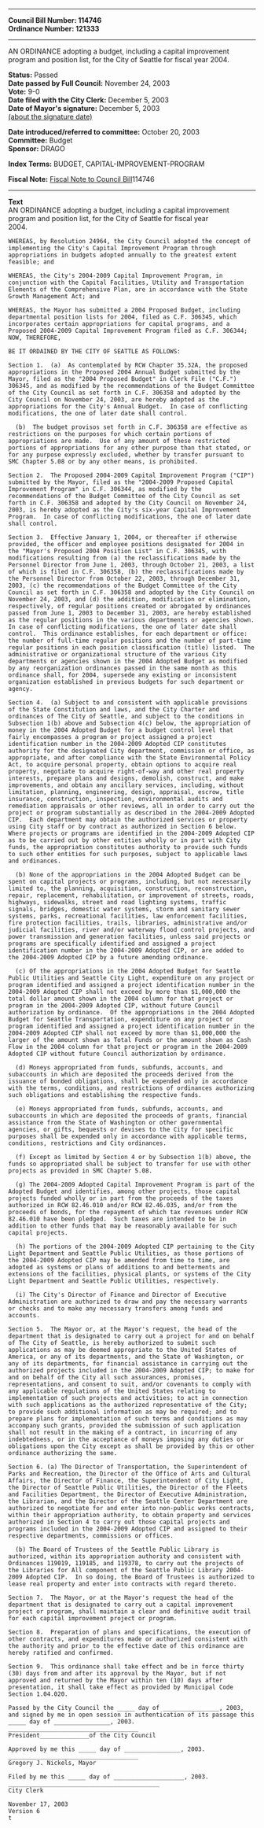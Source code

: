 * * * * *  
  
**Council Bill Number: [](#h0)[](#h2)114746**   
**Ordinance Number: 121333**  
  
* * * * *  
  
AN ORDINANCE adopting a budget, including a capital improvement program and position list, for the City of Seattle for fiscal year 2004.  
  
**Status:** Passed   
**Date passed by Full Council:** November 24, 2003   
**Vote:** 9-0   
**Date filed with the City Clerk:** December 5, 2003   
**Date of Mayor's signature:** December 5, 2003   
[(about the signature date)](/~public/approvaldate.htm)   
  
  
**Date introduced/referred to committee:** October 20, 2003   
**Committee:** Budget   
**Sponsor:** DRAGO   
  
**Index Terms:** BUDGET, CAPITAL-IMPROVEMENT-PROGRAM  
  
**Fiscal Note:** [Fiscal Note to Council Bill](http://clerk.seattle.gov/~public/fnote/114746.htm)[](#h1)[](#h3)114746  
  
* * * * *  
  
**Text**  
    AN ORDINANCE adopting a budget, including a capital improvement  
    program and position list, for the City of Seattle for fiscal year  
    2004.  
  
    WHEREAS, by Resolution 24964, the City Council adopted the concept of  
    implementing the City's Capital Improvement Program through  
    appropriations in budgets adopted annually to the greatest extent  
    feasible; and  
  
    WHEREAS, the City's 2004-2009 Capital Improvement Program, in  
    conjunction with the Capital Facilities, Utility and Transportation  
    Elements of the Comprehensive Plan, are in accordance with the State  
    Growth Management Act; and  
  
    WHEREAS, the Mayor has submitted a 2004 Proposed Budget, including  
    departmental position lists for 2004, filed as C.F. 306345, which  
    incorporates certain appropriations for capital programs, and a  
    Proposed 2004-2009 Capital Improvement Program filed as C.F. 306344;  
    NOW, THEREFORE,  
  
    BE IT ORDAINED BY THE CITY OF SEATTLE AS FOLLOWS:  
  
    Section 1.  (a)  As contemplated by RCW Chapter 35.32A, the proposed  
    appropriations in the Proposed 2004 Annual Budget submitted by the  
    Mayor, filed as the "2004 Proposed Budget" in Clerk File ("C.F.")  
    306345, and as modified by the recommendations of the Budget Committee  
    of the City Council as set forth in C.F. 306358 and adopted by the  
    City Council on November 24, 2003, are hereby adopted as the  
    appropriations for the City's Annual Budget.  In case of conflicting  
    modifications, the one of later date shall control.  
  
      (b)  The budget provisos set forth in C.F. 306358 are effective as  
    restrictions on the purposes for which certain portions of  
    appropriations are made.  Use of any amount of these restricted  
    portions of appropriations for any other purpose than that stated, or  
    for any purpose expressly excluded, whether by transfer pursuant to  
    SMC Chapter 5.08 or by any other means, is prohibited.  
  
    Section 2.  The Proposed 2004-2009 Capital Improvement Program ("CIP")  
    submitted by the Mayor, filed as the "2004-2009 Proposed Capital  
    Improvement Program" in C.F. 306344, as modified by the  
    recommendations of the Budget Committee of the City Council as set  
    forth in C.F. 306358 and adopted by the City Council on November 24,  
    2003, is hereby adopted as the City's six-year Capital Improvement  
    Program.  In case of conflicting modifications, the one of later date  
    shall control.  
  
    Section 3.  Effective January 1, 2004, or thereafter if otherwise  
    provided, the officer and employee positions designated for 2004 in  
    the "Mayor's Proposed 2004 Position List" in C.F. 306345, with  
    modifications resulting from (a) the reclassifications made by the  
    Personnel Director from June 1, 2003, through October 21, 2003, a list  
    of which is filed in C.F. 306358, (b) the reclassifications made by  
    the Personnel Director from October 22, 2003, through December 31,  
    2003, (c) the recommendations of the Budget Committee of the City  
    Council as set forth in C.F. 306358 and adopted by the City Council on  
    November 24, 2003, and (d) the addition, modification or elimination,  
    respectively, of regular positions created or abrogated by ordinances  
    passed from June 1, 2003 to December 31, 2003, are hereby established  
    as the regular positions in the various departments or agencies shown.  
    In case of conflicting modifications, the one of later date shall  
    control.  This ordinance establishes, for each department or office:  
    the number of full-time regular positions and the number of part-time  
    regular positions in each position classification (title) listed.  The  
    administrative or organizational structure of the various City  
    departments or agencies shown in the 2004 Adopted Budget as modified  
    by any reorganization ordinances passed in the same month as this  
    ordinance shall, for 2004, supersede any existing or inconsistent  
    organization established in previous budgets for such department or  
    agency.  
  
    Section 4.  (a) Subject to and consistent with applicable provisions  
    of the State Constitution and laws, and the City Charter and  
    ordinances of The City of Seattle, and subject to the conditions in  
    Subsection 1(b) above and Subsection 4(c) below, the appropriation of  
    money in the 2004 Adopted Budget for a budget control level that  
    fairly encompasses a program or project assigned a project  
    identification number in the 2004-2009 Adopted CIP constitutes  
    authority for the designated City department, commission or office, as  
    appropriate, and after compliance with the State Environmental Policy  
    Act, to acquire personal property, obtain options to acquire real  
    property, negotiate to acquire right-of-way and other real property  
    interests, prepare plans and designs, demolish, construct, and make  
    improvements, and obtain any ancillary services, including, without  
    limitation, planning, engineering, design, appraisal, escrow, title  
    insurance, construction, inspection, environmental audits and  
    remediation appraisals or other reviews, all in order to carry out the  
    project or program substantially as described in the 2004-2009 Adopted  
    CIP.  Each department may obtain the authorized services or property  
    using City staff or by contract as authorized in Section 6 below.  
    Where projects or programs are identified in the 2004-2009 Adopted CIP  
    as to be carried out by other entities wholly or in part with City  
    funds, the appropriation constitutes authority to provide such funds  
    to such other entities for such purposes, subject to applicable laws  
    and ordinances.  
  
      (b) None of the appropriations in the 2004 Adopted Budget can be  
    spent on capital projects or programs, including, but not necessarily  
    limited to, the planning, acquisition, construction, reconstruction,  
    repair, replacement, rehabilitation, or improvement of streets, roads,  
    highways, sidewalks, street and road lighting systems, traffic  
    signals, bridges, domestic water systems, storm and sanitary sewer  
    systems, parks, recreational facilities, law enforcement facilities,  
    fire protection facilities, trails, libraries, administrative and/or  
    judicial facilities, river and/or waterway flood control projects, and  
    power transmission and generation facilities, unless said projects or  
    programs are specifically identified and assigned a project  
    identification number in the 2004-2009 Adopted CIP, or are added to  
    the 2004-2009 Adopted CIP by a future amending ordinance.  
  
      (c) Of the appropriations in the 2004 Adopted Budget for Seattle  
    Public Utilities and Seattle City Light, expenditure on any project or  
    program identified and assigned a project identification number in the  
    2004-2009 Adopted CIP shall not exceed by more than $1,000,000 the  
    total dollar amount shown in the 2004 column for that project or  
    program in the 2004-2009 Adopted CIP, without future Council  
    authorization by ordinance.  Of the appropriations in the 2004 Adopted  
    Budget for Seattle Transportation, expenditure on any project or  
    program identified and assigned a project identification number in the  
    2004-2009 Adopted CIP shall not exceed by more than $1,000,000 the  
    larger of the amount shown as Total Funds or the amount shown as Cash  
    Flow in the 2004 column for that project or program in the 2004-2009  
    Adopted CIP without future Council authorization by ordinance.  
  
      (d) Moneys appropriated from funds, subfunds, accounts, and  
    subaccounts in which are deposited the proceeds derived from the  
    issuance of bonded obligations, shall be expended only in accordance  
    with the terms, conditions, and restrictions of ordinances authorizing  
    such obligations and establishing the respective funds.  
  
      (e) Moneys appropriated from funds, subfunds, accounts, and  
    subaccounts in which are deposited the proceeds of grants, financial  
    assistance from the State of Washington or other governmental  
    agencies, or gifts, bequests or devises to the City for specific  
    purposes shall be expended only in accordance with applicable terms,  
    conditions, restrictions and City ordinances.  
  
      (f) Except as limited by Section 4 or by Subsection 1(b) above, the  
    funds so appropriated shall be subject to transfer for use with other  
    projects as provided in SMC Chapter 5.08.  
  
      (g) The 2004-2009 Adopted Capital Improvement Program is part of the  
    Adopted Budget and identifies, among other projects, those capital  
    projects funded wholly or in part from the proceeds of the taxes  
    authorized in RCW 82.46.010 and/or RCW 82.46.035, and/or from the  
    proceeds of bonds, for the repayment of which tax revenues under RCW  
    82.46.010 have been pledged.  Such taxes are intended to be in  
    addition to other funds that may be reasonably available for such  
    capital projects.  
  
      (h) The portions of the 2004-2009 Adopted CIP pertaining to the City  
    Light Department and Seattle Public Utilities, as those portions of  
    the 2004-2009 Adopted CIP may be amended from time to time, are  
    adopted as systems or plans of additions to and betterments and  
    extensions of the facilities, physical plants, or systems of the City  
    Light Department and Seattle Public Utilities, respectively.  
  
      (i) The City's Director of Finance and Director of Executive  
    Administration are authorized to draw and pay the necessary warrants  
    or checks and to make any necessary transfers among funds and  
    accounts.  
  
    Section 5.  The Mayor or, at the Mayor's request, the head of the  
    department that is designated to carry out a project for and on behalf  
    of The City of Seattle, is hereby authorized to submit such  
    applications as may be deemed appropriate to the United States of  
    America, or any of its departments, and the State of Washington, or  
    any of its departments, for financial assistance in carrying out the  
    authorized projects included in the 2004-2009 Adopted CIP; to make for  
    and on behalf of the City all such assurances, promises,  
    representations, and consent to suit, and/or covenants to comply with  
    any applicable regulations of the United States relating to  
    implementation of such projects and activities; to act in connection  
    with such applications as the authorized representative of the City;  
    to provide such additional information as may be required; and to  
    prepare plans for implementation of such terms and conditions as may  
    accompany such grants, provided the submission of such application  
    shall not result in the making of a contract, in incurring of any  
    indebtedness, or in the acceptance of moneys imposing any duties or  
    obligations upon the City except as shall be provided by this or other  
    ordinance authorizing the same.  
  
    Section 6. (a) The Director of Transportation, the Superintendent of  
    Parks and Recreation, the Director of the Office of Arts and Cultural  
    Affairs, the Director of Finance, the Superintendent of City Light,  
    the Director of Seattle Public Utilities, the Director of the Fleets  
    and Facilities Department, the Director of Executive Administration,  
    the Librarian, and the Director of the Seattle Center Department are  
    authorized to negotiate for and enter into non-public works contracts,  
    within their appropriation authority, to obtain property and services  
    authorized in Section 4 to carry out those capital projects and  
    programs included in the 2004-2009 Adopted CIP and assigned to their  
    respective departments, commissions or offices.  
  
      (b) The Board of Trustees of the Seattle Public Library is  
    authorized, within its appropriation authority and consistent with  
    Ordinances 119019, 119185, and 119378, to carry out the projects of  
    the Libraries for All component of the Seattle Public Library 2004-  
    2009 Adopted CIP.  In so doing, the Board of Trustees is authorized to  
    lease real property and enter into contracts with regard thereto.  
  
    Section 7.  The Mayor, or at the Mayor's request the head of the  
    department that is designated to carry out a capital improvement  
    project or program, shall maintain a clear and definitive audit trail  
    for each capital improvement project or program.  
  
    Section 8.  Preparation of plans and specifications, the execution of  
    other contracts, and expenditures made or authorized consistent with  
    the authority and prior to the effective date of this ordinance are  
    hereby ratified and confirmed.  
  
    Section 9.  This ordinance shall take effect and be in force thirty  
    (30) days from and after its approval by the Mayor, but if not  
    approved and returned by the Mayor within ten (10) days after  
    presentation, it shall take effect as provided by Municipal Code  
    Section 1.04.020.  
  
    Passed by the City Council the _____ day of ________________, 2003,  
    and signed by me in open session in authentication of its passage this  
    _____ day of ________________, 2003.  
    _____________________________________  
    President______________of the City Council  
  
    Approved by me this _____ day of ________________, 2003.  
    _____________________________________  
    Gregory J. Nickels, Mayor  
  
    Filed by me this _____ day of ____________________, 2003.  
    ___________________________________________  
    City Clerk  
  
    November 17, 2003  
    Version 6  
    t  
